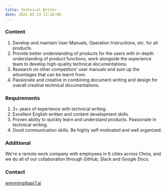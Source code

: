 ```yaml
---
title: Technical Writer
date: 2021-02-23 11:10:00
---
```


### Content

1. Develop and maintain User Manuals, Operation Instructions, etc. for all products.
2. Provide better understanding of products for the users with in-depth understanding of product functions, work alongside the experience team to develop high-quality technical documentations.
3. Research on other competitors' user manuals and sum up the advantages that can be learnt from.
4. Passionate and creative in combining document writing and design for overall creative technical documentations.

### Requirements

1. 3+ years of experience with technical writing.
2. Excellent English written and content development skills.
3. Proven ability to quickly learn and understand products. Passionate in technical writing.
4. Good communication skills. Be highly self-motivated and well organized.

### Additional
We're a remote work company with employees in 6 cities across China, and we do all of our collaboration through GitHub, Slack and Google Docs.

### Contact

[wenming@api7.ai](mailto:wenming@api7.ai)
